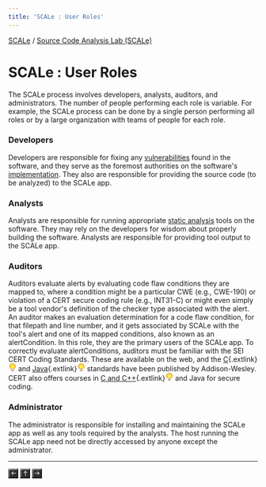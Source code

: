 ```yaml
---
title: 'SCALe : User Roles'
---
```

[SCALe](index.md) / [Source Code Analysis Lab (SCALe)](Welcome.md)
<!-- <legal> -->
<!-- SCALe version r.6.5.5.1.A -->
<!--  -->
<!-- Copyright 2021 Carnegie Mellon University. -->
<!--  -->
<!-- NO WARRANTY. THIS CARNEGIE MELLON UNIVERSITY AND SOFTWARE ENGINEERING -->
<!-- INSTITUTE MATERIAL IS FURNISHED ON AN "AS-IS" BASIS. CARNEGIE MELLON -->
<!-- UNIVERSITY MAKES NO WARRANTIES OF ANY KIND, EITHER EXPRESSED OR -->
<!-- IMPLIED, AS TO ANY MATTER INCLUDING, BUT NOT LIMITED TO, WARRANTY OF -->
<!-- FITNESS FOR PURPOSE OR MERCHANTABILITY, EXCLUSIVITY, OR RESULTS -->
<!-- OBTAINED FROM USE OF THE MATERIAL. CARNEGIE MELLON UNIVERSITY DOES NOT -->
<!-- MAKE ANY WARRANTY OF ANY KIND WITH RESPECT TO FREEDOM FROM PATENT, -->
<!-- TRADEMARK, OR COPYRIGHT INFRINGEMENT. -->
<!--  -->
<!-- Released under a MIT (SEI)-style license, please see COPYRIGHT file or -->
<!-- contact permission@sei.cmu.edu for full terms. -->
<!--  -->
<!-- [DISTRIBUTION STATEMENT A] This material has been approved for public -->
<!-- release and unlimited distribution.  Please see Copyright notice for -->
<!-- non-US Government use and distribution. -->
<!--  -->
<!-- DM19-1274 -->
<!-- </legal> -->

SCALe : User Roles
===================

The SCALe process involves developers, analysts, auditors, and
administrators. The number of people performing each role is variable.
For example, the SCALe process can be done by a single person performing
all roles or by a large organization with teams of people for each role.

### Developers

Developers are responsible for fixing any
[vulnerabilities](Terms-and-Definitions.md#vulnerability)
found in the software, and they serve as the foremost authorities on the
software's
[implementation](Terms-and-Definitions.md#implementation).
They also are responsible for providing the source code (to be
analyzed) to the SCALe app.

### Analysts

Analysts are responsible for running appropriate [static analysis](Terms-and-Definitions.md#static-analysis)
tools on the software. They may rely on the developers for wisdom about
properly building the software. Analysts are responsible for providing
tool output to the SCALe app.

### Auditors

Auditors evaluate alerts by evaluating code flaw conditions they are mapped to,
where a condition might be a particular CWE (e.g., CWE-190) or violation of a
CERT secure coding rule (e.g., INT31-C) or might even simply be a tool vendor's
definition of the checker type associated with the alert. An auditor makes an
evaluation determination for a code flaw condition, for that filepath and line
number, and it gets associated by SCALe with the tool's alert and one of its
mapped conditions, also known as an alertCondition. In this role, they are the
primary users of the SCALe app. To correctly evaluate alertConditions, auditors must be
familiar with the SEI CERT Coding Standards. These are available on
the web, and the
[C](http://www.cert.org/secure-coding/publications/books/cert-c-coding-standard-second-edition.cfm){.extlink}![(lightbulb)](images/icons/emoticons/lightbulb_on.png)
and [Java](http://www.cert.org/secure-coding/publications/books/cert-oracle-secure-coding-standard-for-java.cfm){.extlink}![(lightbulb)](images/icons/emoticons/lightbulb_on.png)
standards have been published by Addison-Wesley. CERT also offers
courses in [C and C++](http://www.sei.cmu.edu/training/P63.cfm){.extlink}![(lightbulb)](images/icons/emoticons/lightbulb_on.png) and Java
for secure coding.

### Administrator

The administrator is responsible for installing and maintaining the
SCALe app as well as any tools required by the analysts. The host
running the SCALe app need not be directly accessed by anyone except the
administrator.



------------------------------------------------------------------------

[![](attachments/arrow_left.png)](System-Requirements.md)
[![](attachments/arrow_up.png)](Welcome.md)
[![](attachments/arrow_right.png)](Installing-SCALe.md)

